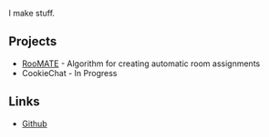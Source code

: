 I make stuff.
## Projects 
* [RooMATE](https://deadpumpkin43.github.io/RooMATE/) - Algorithm for creating automatic room assignments
* CookieChat - In Progress
## Links
* [Github](https://github.com/DeadPumpkin43)
